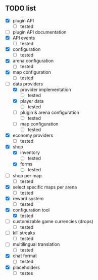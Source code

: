 ## TODO list
- [x] plugin API
  - [ ] tested
- [ ] plugin API documentation
- [x] API events
  - [ ] tested
- [x] configuration
  - [ ] tested
- [x] arena configuration
  - [ ] tested
- [x] map configuration
  - [ ] tested
- [ ] data providers
  - [x] provider implementation
    - [ ] tested
  - [x] player data
    - [ ] tested
  - [ ] plugin & arena configuration
    - [ ] tested
  - [ ] map configuration
    - [ ] tested
- [x] economy providers
  - [ ] tested
- [x] shop
  - [x] inventory
    - [ ] tested
  - [x] forms
    - [ ] tested
- [ ] shop per map
  - [ ] tested
- [x] select specific maps per arena
  - [ ] tested
- [x] reward system
  - [ ] tested
- [x] configuration tool
  - [x] tested
- [ ] customizable game currencies (drops)
  - [ ] tested
- [ ] kill streaks
  - [ ] tested
- [ ] multilingual translation
  - [ ] tested
- [x] chat format
  - [ ] tested
- [x] placeholders
  - [ ] testes